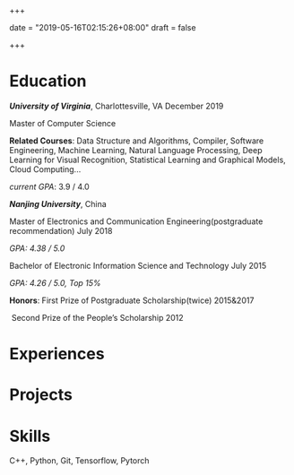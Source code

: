 +++

date = "2019-05-16T02:15:26+08:00"
draft = false

+++

# Education

***University of Virginia***, Charlottesville, VA											    December 2019

Master of Computer Science

**Related Courses**: Data Structure and Algorithms, Compiler, Software Engineering, Machine Learning, Natural Language Processing, Deep Learning for Visual Recognition, Statistical Learning and Graphical Models, Cloud Computing...

*current GPA*: 3.9 / 4.0

***Nanjing University***, China

Master of Electronics and Communication Engineering(postgraduate recommendation)			July 2018

*GPA: 4.38 / 5.0*

Bachelor of Electronic Information Science and Technology 									July 2015

*GPA: 4.26 / 5.0, Top 15%*

**Honors**:  First Prize of Postgraduate Scholarship(twice)	     								    2015&2017

​		 Second Prize of the People’s Scholarship											       2012

# Experiences

# Projects

# Skills

C++, Python, Git, Tensorflow, Pytorch
